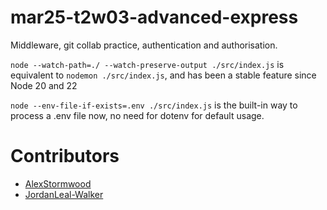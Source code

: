# mar25-t2w03-advanced-express
Middleware, git collab practice, authentication and authorisation.



`node --watch-path=./ --watch-preserve-output ./src/index.js` is equivalent to `nodemon ./src/index.js`, and has been a stable feature since Node 20 and 22 

`node --env-file-if-exists=.env ./src/index.js` is the built-in way to process a .env file now, no need for dotenv for default usage.


# Contributors

- [AlexStormwood](https://github.com/AlexStormwood)
- [JordanLeal-Walker](https://github.com/jordanleal12)


